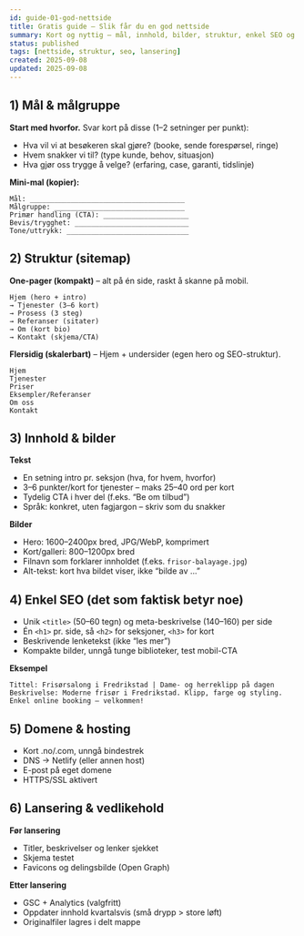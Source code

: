 ```yaml
---
id: guide-01-god-nettside
title: Gratis guide – Slik får du en god nettside
summary: Kort og nyttig – mål, innhold, bilder, struktur, enkel SEO og lansering. Perfekt for å bli ferdig på 7 dager.
status: published
tags: [nettside, struktur, seo, lansering]
created: 2025-09-08
updated: 2025-09-08
---
```


## 1) Mål & målgruppe
**Start med hvorfor.** Svar kort på disse (1–2 setninger per punkt):
- Hva vil vi at besøkeren skal gjøre? (booke, sende forespørsel, ringe)
- Hvem snakker vi til? (type kunde, behov, situasjon)
- Hva gjør oss trygge å velge? (erfaring, case, garanti, tidslinje)

**Mini-mal (kopier):**
```
Mål: ______________________________________
Målgruppe: ________________________________
Primær handling (CTA): _____________________
Bevis/trygghet: ____________________________
Tone/uttrykk: ______________________________
```

## 2) Struktur (sitemap)
**One-pager (kompakt)** – alt på én side, raskt å skanne på mobil.
```
Hjem (hero + intro)
→ Tjenester (3–6 kort)
→ Prosess (3 steg)
→ Referanser (sitater)
→ Om (kort bio)
→ Kontakt (skjema/CTA)
```

**Flersidig (skalerbart)** – Hjem + undersider (egen hero og SEO-struktur).
```
Hjem
Tjenester
Priser
Eksempler/Referanser
Om oss
Kontakt
```

## 3) Innhold & bilder
**Tekst**
- En setning intro pr. seksjon (hva, for hvem, hvorfor)
- 3–6 punkter/kort for tjenester – maks 25–40 ord per kort
- Tydelig CTA i hver del (f.eks. “Be om tilbud”)
- Språk: konkret, uten fagjargon – skriv som du snakker

**Bilder**
- Hero: 1600–2400px bred, JPG/WebP, komprimert
- Kort/galleri: 800–1200px bred
- Filnavn som forklarer innholdet (f.eks. `frisor-balayage.jpg`)
- Alt-tekst: kort hva bildet viser, ikke “bilde av …”

## 4) Enkel SEO (det som faktisk betyr noe)
- Unik `<title>` (50–60 tegn) og meta-beskrivelse (140–160) per side
- Én `<h1>` pr. side, så `<h2>` for seksjoner, `<h3>` for kort
- Beskrivende lenketekst (ikke “les mer”)
- Kompakte bilder, unngå tunge biblioteker, test mobil-CTA

**Eksempel**
```
Tittel: Frisørsalong i Fredrikstad | Dame- og herreklipp på dagen
Beskrivelse: Moderne frisør i Fredrikstad. Klipp, farge og styling. Enkel online booking – velkommen!
```

## 5) Domene & hosting
- Kort .no/.com, unngå bindestrek
- DNS → Netlify (eller annen host)
- E-post på eget domene
- HTTPS/SSL aktivert

## 6) Lansering & vedlikehold
**Før lansering**
- Titler, beskrivelser og lenker sjekket
- Skjema testet
- Favicons og delingsbilde (Open Graph)

**Etter lansering**
- GSC + Analytics (valgfritt)
- Oppdater innhold kvartalsvis (små drypp > store løft)
- Originalfiler lagres i delt mappe
